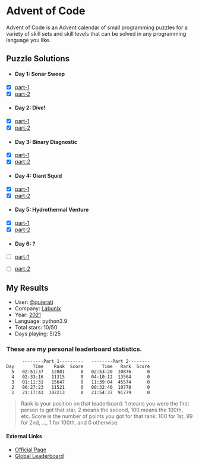 # Advent of Code

Advent of Code is an Advent calendar of small programming puzzles for a variety of skill sets and skill levels that can be solved in any programming language you like.

## Puzzle Solutions

- #### Day 1: Sonar Sweep
 - [x] [part-1](./2021/day1/one/solution.py)
 - [x] [part-2](./2021/day1/two/solution.py)
- #### Day 2: Dive!
 - [x] [part-1](./2021/day2/one/solution.py)
 - [x] [part-2](./2021/day2/two/solution.py)
- #### Day 3: Binary Diagnostic
 - [x] [part-1](./2021/day3/one/solution.py)
 - [x] [part-2](./2021/day3/two/solution.py)
- #### Day 4: Giant Squid
 - [x] [part-1](./2021/day4/one/solution.py)
 - [x] [part-2](./2021/day4/two/solution.py)
- #### Day 5: Hydrothermal Venture
 - [x] [part-1](./2021/day5/one/solution.py)
 - [x] [part-2](./2021/day5/two/solution.py)
- #### Day 6: ?
 - [ ] [part-1](./2021/day6/one/solution.py)
 - [ ] [part-2](./2021/day6/two/solution.py)
  

## My Results
 - User: [@quierati](https://twitter.com/quierati)
 - Company: [Labunix](https://labunix.tech)
 - Year:  [2021](https://adventofcode.com/2021)
 - Language: python3.9
 - Total stars: 10/50
 - Days playing: 5/25


### These are my personal leaderboard statistics.

```
      --------Part 1---------   --------Part 2--------
Day       Time    Rank  Score       Time   Rank  Score
  5   02:51:37   12801      0   02:53:20  10876      0
  4   02:33:16   11315      0   04:10:12  13564      0
  3   01:11:31   15647      0   11:39:04  45574      0
  2   00:27:23   11521      0   00:32:40  10778      0
  1   21:17:43  102213      0   21:54:37  91779      0
```

> Rank is your position on that leaderboard: 1 means you were the first person to get that star, 2 means the second, 100 means the 100th, etc.
> Score is the number of points you got for that rank: 100 for 1st, 99 for 2nd, ..., 1 for 100th, and 0 otherwise.

#### External Links
 - [Official Page](https://adventofcode.com/)
 - [Global Leaderboard](https://adventofcode.com/2021/leaderboard)

